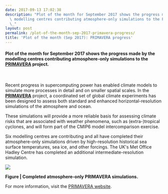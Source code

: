 ```yaml
---
date: 2017-09-13 17:02:38
description: "Plot of the month for September 2017 shows the progress made by the\
  \ modelling centres contributing atmosphere-only simulations to the PRIMAVERA project.\n\
  \_"
layout: post
permalink: /plot-of-the-month-sep-2017-primavera-progress/
title: 'Plot of the month (Sep 2017): PRIMAVERA progress'
---
```


<h4>Plot of the month for September 2017 shows the progress made by the modelling centres contributing atmosphere-only simulations to the <a href="/research/projects/primavera/">PRIMAVERA</a> project.</h4>
<p> </p>
<p>Recent progress in supercomputing power has enabled climate models to simulate more processes in detail and on smaller spatial scales. In the <strong><a href="/research/projects/primavera/">PRIMAVERA</a></strong> project, a coordinated set of global climate experiments has been designed to assess both standard and enhanced horizontal-resolution simulations of the atmosphere and ocean.</p>
<p>These simulations will provide a more reliable basis for assessing climate risks that are associated with weather phenomena, such as (extra-)tropical cyclones, and will form part of the CMIP6 model intercomparison exercise.</p>
<p>Six modelling centres are contributing and all have completed their atmosphere-only simulations driven by high-resolution historical sea surface temperatures, sea ice, and other forcings. The UK's Met Office Hadley Centre has completed an additional intermediate-resolution simulation.</p>
<p></p>
<p><img src="https://hrcm.ceda.ac.uk/hrcm/static/media/uploads/Figures/atm_complete.png"></p>
<p><strong>Figure | Completed atmosphere-only PRIMAVERA simulations.</strong></p>
<p>For more information, visit the <a href="https://www.primavera-h2020.eu">PRIMAVERA website</a>.</p>
